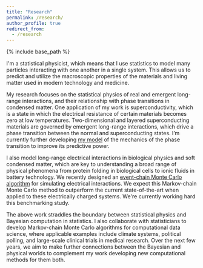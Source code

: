 ```yaml
---
title: "Research"
permalink: /research/
author_profile: true
redirect_from:
  - /research
---
```


{% include base_path %}

I'm a statistical physicist, which means that I use statistics to model many particles interacting with one another in a single system. This allows us to predict and utilize the macroscopic properties of the materials and living matter used in modern technology and medicine. 

My research focuses on the statistical physics of real and emergent long-range interactions, and their relationship with phase transitions in condensed matter. One application of my work is superconductivity, which is a state in which the electrical resistance of certain materials becomes zero at low temperatures. Two-dimensional and layered superconducting materials are governed by emergent long-range interactions, which drive a phase transition between the normal and superconducting states. I’m currently further developing [my model](https://journals.aps.org/prb/abstract/10.1103/PhysRevB.91.155412) of the mechanics of the phase transition to improve its predictive power.
 
I also model long-range electrical interactions in biological physics and soft condensed matter, which are key to understanding a broad range of physical phenomena from protein folding in biological cells to ionic fluids in battery technology. We recently designed an [event-chain Monte Carlo algorithm](https://aip.scitation.org/doi/10.1063/1.5036638) for simulating electrical interactions. We expect this Markov-chain Monte Carlo method to outperform the current state-of-the-art when applied to these electrically charged systems. We're currently working hard this benchmarking study. 

The above work straddles the boundary between statistical physics and Bayesian computation in statistics. I also collaborate with statisticians to develop Markov-chain Monte Carlo algorithms for computational data science, where applicable examples include climate systems, political polling, and large-scale clinical trials in medical research. Over the next few years, we aim to make further connections between the Bayesian and physical worlds to complement my work developing new computational methods for them both.
